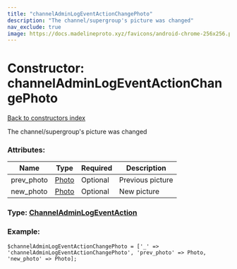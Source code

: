 ```yaml
---
title: "channelAdminLogEventActionChangePhoto"
description: "The channel/supergroup's picture was changed"
nav_exclude: true
image: https://docs.madelineproto.xyz/favicons/android-chrome-256x256.png
---
```

# Constructor: channelAdminLogEventActionChangePhoto  
[Back to constructors index](/API_docs/constructors/index.html)



The channel/supergroup's picture was changed

### Attributes:

| Name     |    Type       | Required | Description |
|----------|---------------|----------|-------------|
|prev\_photo|[Photo](/API_docs/types/Photo.html) | Optional|Previous picture|
|new\_photo|[Photo](/API_docs/types/Photo.html) | Optional|New picture|



### Type: [ChannelAdminLogEventAction](/API_docs/types/ChannelAdminLogEventAction.html)


### Example:

```
$channelAdminLogEventActionChangePhoto = ['_' => 'channelAdminLogEventActionChangePhoto', 'prev_photo' => Photo, 'new_photo' => Photo];
```  
